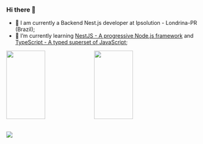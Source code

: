 ### Hi there 👋

<!--
**GuilhermeHS2/GuilhermeHS2** is a ✨ _special_ ✨ repository because its `README.md` (this file) appears on your GitHub profile.
-->

- 🔭 I am currently a Backend Nest.js developer at Ipsolution - Londrina-PR (Brazil);
- 🌱 I’m currently learning [NestJS - A progressive Node.js framework](https://nestjs.com/) and [TypeScript - A typed superset of JavaScript](https://www.typescriptlang.org/);

<div>
  <img height="180em" width="45%" src="https://github-readme-stats.vercel.app/api?username=GuilhermeHS2&show_icons=true&theme=tokyonight">
  <img height="180em" width="45%" src="https://github-readme-stats.vercel.app/api/top-langs/?username=GuilhermeHS2&layout=compact&theme=tokyonight">
</div>
  
  ##
 
<div> 
  <a href="https://www.linkedin.com/in/guilhermehs2/" target="_blank"><img src="https://img.shields.io/badge/-LinkedIn-%230077B5?style=for-the-badge&logo=linkedin&logoColor=white" target="_blank"></a>
</div>

